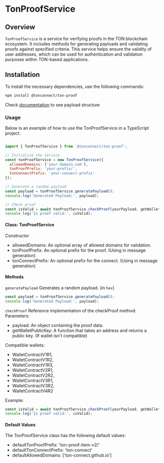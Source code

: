 
# TonProofService

## Overview

`TonProofService` is a service for verifying proofs in the TON blockchain ecosystem. It includes methods for generating payloads and validating proofs against specified criteria. This service helps ensure the validity of user addresses, which can be used for authentication and validation purposes within TON-based applications.

## Installation

To install the necessary dependencies, use the following commands:

```sh
npm install @tonconnect/ton-proof
```

Check [documentation](https://docs.ton.org/develop/dapps/ton-connect/sign#structure-of-ton_proof) to see payload structure

### Usage
Below is an example of how to use the TonProofService in a TypeScript project:

```js

import { TonProofService } from '@tonconnect/ton-proof';

// Initialize the service
const tonProofService = new TonProofService({
  allowedDomains: ['your-domain.com'],
  tonProofPrefix: 'your-prefix/',
  tonConnectPrefix: 'your-connect-prefix'
});

// Generate a random payload
const payload = tonProofService.generatePayload();
console.log('Generated Payload:', payload);

// Check proof
const isValid = await tonProofService.checkProof(yourPayload, getWalletPublicKeyFunction);
console.log('Is proof valid:', isValid);
```

#### Class: TonProofService
Constructor
- allowedDomains: An optional array of allowed domains for validation.
- tonProofPrefix: An optional prefix for the proof. (Using in message generation)
- tonConnectPrefix: An optional prefix for the connect. (Using in message generation)

#### Methods
`generatePayload`
Generates a random payload. (in `hex`)

```js
const payload = tonProofService.generatePayload();
console.log('Generated Payload:', payload);
```
`checkProof`
Reference implementation of the checkProof method:
Parameters:

- payload: An object containing the proof data.
- getWalletPublicKey: A function that takes an address and returns a public key. (If wallet isn't compatible)

Compatible wallets:
- WalletContractV1R1,
- WalletContractV1R2,
- WalletContractV1R3,
- WalletContractV2R1,
- WalletContractV2R2,
- WalletContractV3R1,
- WalletContractV3R2,
- WalletContractV4R2

Example:

```js
const isValid = await tonProofService.checkProof(yourPayload, getWalletPublicKeyFunction);
console.log('Is proof valid:', isValid);
```
#### Default Values
The TonProofService class has the following default values:

- defaultTonProofPrefix: 'ton-proof-item-v2/'
- defaultTonConnectPrefix: 'ton-connect'
- defaultAllowedDomains: ['ton-connect.github.io']
